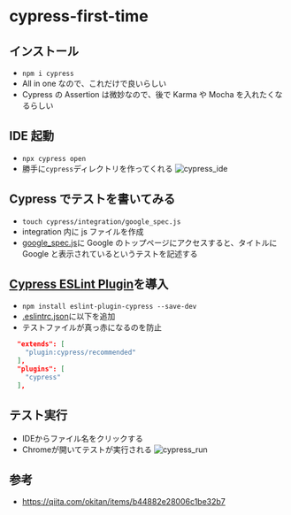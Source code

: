 # cypress-first-time

## インストール

- `npm i cypress`
- All in one なので、これだけで良いらしい
- Cypress の Assertion は微妙なので、後で Karma や Mocha を入れたくなるらしい

## IDE 起動

- `npx cypress open`
- 勝手に`cypress`ディレクトリを作ってくれる
  ![cypress_ide](./img/cypress_ide.png)

## Cypress でテストを書いてみる

- `touch cypress/integration/google_spec.js`
- integration 内に js ファイルを作成
- [google_spec.js](./cypress/integration/google_spec.js)に Google のトップページにアクセスすると、タイトルに Google と表示されているというテストを記述する

## [Cypress ESLint Plugin](https://github.com/cypress-io/eslint-plugin-cypress)を導入

- `npm install eslint-plugin-cypress --save-dev`
- [.eslintrc.json](./.eslintrc.json)に以下を追加
- テストファイルが真っ赤になるのを防止

```json
  "extends": [
    "plugin:cypress/recommended"
  ],
  "plugins": [
    "cypress"
  ],
```

## テスト実行
* IDEからファイル名をクリックする
* Chromeが開いてテストが実行される
![cypress_run](./img/cypress_run.png)

## 参考

- <https://qiita.com/okitan/items/b44882e28006c1be32b7>
